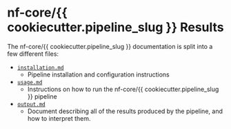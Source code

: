 # nf-core/{{ cookiecutter.pipeline_slug }} Results

The nf-core/{{ cookiecutter.pipeline_slug }} documentation is split into a few different files:

* [`installation.md`](installation.md)
  * Pipeline installation and configuration instructions
* [`usage.md`](usage.md)
  * Instructions on how to run the nf-core/{{ cookiecutter.pipeline_slug }} pipeline
* [`output.md`](output.md)
  * Document describing all of the results produced by the pipeline, and how to interpret them.
